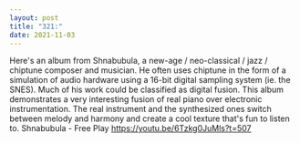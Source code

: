 ```yaml
---
layout: post
title: "321:"
date: 2021-11-03
---
```


Here's an album from Shnabubula, a new-age / neo-classical / jazz / chiptune composer and musician. He often uses chiptune in the form of a simulation of audio hardware using a 16-bit digital sampling system (ie. the SNES). Much of his work could be classified as digital fusion. This album demonstrates a very interesting fusion of real piano over electronic instrumentation. The real instrument and the synthesized ones switch between melody and harmony and create a cool texture that's fun to listen to.
 Shnabubula -  Free Play
https://youtu.be/6Tzkg0JuMls?t=507
